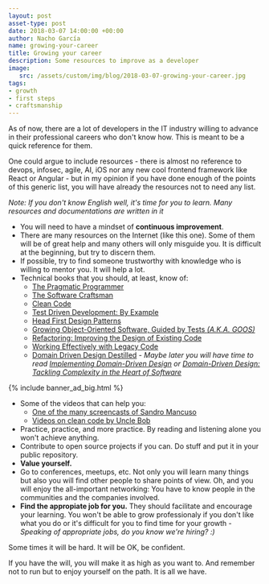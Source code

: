 ```yaml
---
layout: post
asset-type: post
date: 2018-03-07 14:00:00 +00:00
author: Nacho García
name: growing-your-career
title: Growing your career
description: Some resources to improve as a developer
image:
   src: /assets/custom/img/blog/2018-03-07-growing-your-career.jpg
tags:
- growth
- first steps
- craftsmanship
---
```

 As of now, there are a lot of developers in the IT industry willing to advance in their professional careers who don't know how.
This is meant to be a quick reference for them.

One could argue to include resources - there is almost no reference to devops, infosec, agile, AI, iOS nor any new cool frontend framework like React or Angular - but in my opinion if you have done enough of the points of this generic list, you will have already the resources not to need any list.

*Note: If you don't know English well, it's time for you to learn. Many resources and documentations are written in it*

 * You will need to have a mindset of **continuous improvement**.
 * There are many resources on the Internet (like this one). Some of them will be of great help and many others will only misguide you. It is difficult at the beginning, but try to discern them.
 * If possible, try to find someone trustworthy with knowledge who is willing to mentor you. It will help a lot.
 * Technical books that you should, at least, know of:
   * [The Pragmatic Programmer](https://www.goodreads.com/book/show/4099.The_Pragmatic_Programmer)
   * [The Software Craftsman](https://www.goodreads.com/book/show/23215733-the-software-craftsman)
   * [Clean Code](https://www.goodreads.com/book/show/3735293-clean-code)
   * [Test Driven Development: By Example](https://www.goodreads.com/book/show/387190.Test_Driven_Development)
   * [Head First Design Patterns](https://www.goodreads.com/book/show/58128.Head_First_Design_Patterns)
   * [Growing Object-Oriented Software, Guided by Tests *(A.K.A. GOOS)*](https://www.goodreads.com/book/show/4268826-growing-object-oriented-software-guided-by-tests)
   * [Refactoring: Improving the Design of Existing Code](https://www.goodreads.com/book/show/44936.Refactoring)
   * [Working Effectively with Legacy Code](https://www.goodreads.com/book/show/44919.Working_Effectively_with_Legacy_Code)
   * [Domain Driven Design Destilled](https://www.goodreads.com/book/show/28602719-domain-driven-design-distilled) *- Maybe later you will have time to read [Implementing Domain-Driven Design](https://www.goodreads.com/book/show/15756865-implementing-domain-driven-design) or [Domain-Driven Design: Tackling Complexity in the Heart of Software](https://www.goodreads.com/book/show/179133.Domain_Driven_Design)*

{% include banner_ad_big.html %}

 * Some of the videos that can help you:
   * [One of the many screencasts of Sandro Mancuso](https://www.youtube.com/watch?v=XHnuMjah6ps)
   * [Videos on clean code by Uncle Bob](https://www.youtube.com/watch?v=SXkgYZw0evs&t=107s)
 * Practice, practice, and more practice. By reading and listening alone you won't achieve anything.
 * Contribute to open source projects if you can. Do stuff and put it in your public repository.
 * **Value yourself.**
 * Go to conferences, meetups, etc. Not only you will learn many things but also you will find other people to share points of view. Oh, and you will enjoy the all-important networking: You have to know people in the communities and the companies involved.
 * **Find the appropiate job for you.** They should facilitate and encourage your learning. You won't be able to grow professionaly if you don't like what you do or it's difficult for you to find time for your growth - *Speaking of appropriate jobs, do you know we're hiring? :)*

Some times it will be hard. It will be OK, be confident.

If you have the will, you will make it as high as you want to. And remember not to run but to enjoy yourself on the path. It is all we have.